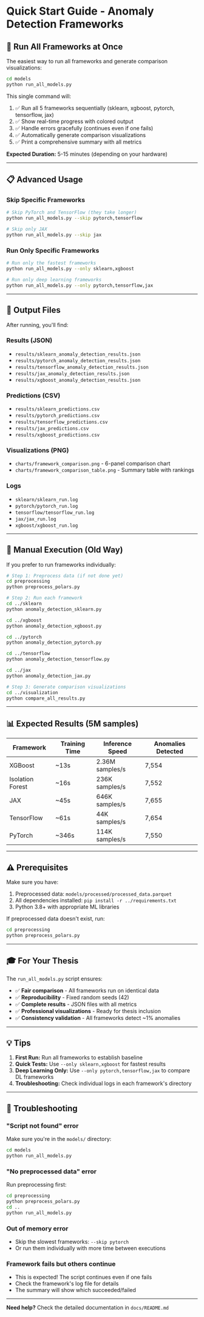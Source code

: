 # Quick Start Guide - Anomaly Detection Frameworks

## 🚀 Run All Frameworks at Once

The easiest way to run all frameworks and generate comparison visualizations:

```bash
cd models
python run_all_models.py
```

This single command will:
1. ✅ Run all 5 frameworks sequentially (sklearn, xgboost, pytorch, tensorflow, jax)
2. ✅ Show real-time progress with colored output
3. ✅ Handle errors gracefully (continues even if one fails)
4. ✅ Automatically generate comparison visualizations
5. ✅ Print a comprehensive summary with all metrics

**Expected Duration:** 5-15 minutes (depending on your hardware)

---

## 📋 Advanced Usage

### Skip Specific Frameworks
```bash
# Skip PyTorch and TensorFlow (they take longer)
python run_all_models.py --skip pytorch,tensorflow

# Skip only JAX
python run_all_models.py --skip jax
```

### Run Only Specific Frameworks
```bash
# Run only the fastest frameworks
python run_all_models.py --only sklearn,xgboost

# Run only deep learning frameworks
python run_all_models.py --only pytorch,tensorflow,jax
```

---

## 📂 Output Files

After running, you'll find:

### Results (JSON)
- `results/sklearn_anomaly_detection_results.json`
- `results/pytorch_anomaly_detection_results.json`
- `results/tensorflow_anomaly_detection_results.json`
- `results/jax_anomaly_detection_results.json`
- `results/xgboost_anomaly_detection_results.json`

### Predictions (CSV)
- `results/sklearn_predictions.csv`
- `results/pytorch_predictions.csv`
- `results/tensorflow_predictions.csv`
- `results/jax_predictions.csv`
- `results/xgboost_predictions.csv`

### Visualizations (PNG)
- `charts/framework_comparison.png` - 6-panel comparison chart
- `charts/framework_comparison_table.png` - Summary table with rankings

### Logs
- `sklearn/sklearn_run.log`
- `pytorch/pytorch_run.log`
- `tensorflow/tensorflow_run.log`
- `jax/jax_run.log`
- `xgboost/xgboost_run.log`

---

## 🔧 Manual Execution (Old Way)

If you prefer to run frameworks individually:

```bash
# Step 1: Preprocess data (if not done yet)
cd preprocessing
python preprocess_polars.py

# Step 2: Run each framework
cd ../sklearn
python anomaly_detection_sklearn.py

cd ../xgboost
python anomaly_detection_xgboost.py

cd ../pytorch
python anomaly_detection_pytorch.py

cd ../tensorflow
python anomaly_detection_tensorflow.py

cd ../jax
python anomaly_detection_jax.py

# Step 3: Generate comparison visualizations
cd ../visualization
python compare_all_results.py
```

---

## 📊 Expected Results (5M samples)

| Framework | Training Time | Inference Speed | Anomalies Detected |
|-----------|---------------|-----------------|-------------------|
| XGBoost | ~13s | 2.36M samples/s | 7,554 |
| Isolation Forest | ~16s | 236K samples/s | 7,552 |
| JAX | ~45s | 646K samples/s | 7,655 |
| TensorFlow | ~61s | 44K samples/s | 7,654 |
| PyTorch | ~346s | 114K samples/s | 7,550 |

---

## ⚠️ Prerequisites

Make sure you have:
1. Preprocessed data: `models/processed/processed_data.parquet`
2. All dependencies installed: `pip install -r ../requirements.txt`
3. Python 3.8+ with appropriate ML libraries

If preprocessed data doesn't exist, run:
```bash
cd preprocessing
python preprocess_polars.py
```

---

## 🎓 For Your Thesis

The `run_all_models.py` script ensures:
- ✅ **Fair comparison** - All frameworks run on identical data
- ✅ **Reproducibility** - Fixed random seeds (42)
- ✅ **Complete results** - JSON files with all metrics
- ✅ **Professional visualizations** - Ready for thesis inclusion
- ✅ **Consistency validation** - All frameworks detect ~1% anomalies

---

## 💡 Tips

1. **First Run:** Run all frameworks to establish baseline
2. **Quick Tests:** Use `--only sklearn,xgboost` for fastest results
3. **Deep Learning Only:** Use `--only pytorch,tensorflow,jax` to compare DL frameworks
4. **Troubleshooting:** Check individual logs in each framework's directory

---

## 🐛 Troubleshooting

### "Script not found" error
Make sure you're in the `models/` directory:
```bash
cd models
python run_all_models.py
```

### "No preprocessed data" error
Run preprocessing first:
```bash
cd preprocessing
python preprocess_polars.py
cd ..
python run_all_models.py
```

### Out of memory error
- Skip the slowest frameworks: `--skip pytorch`
- Or run them individually with more time between executions

### Framework fails but others continue
- This is expected! The script continues even if one fails
- Check the framework's log file for details
- The summary will show which succeeded/failed

---

**Need help?** Check the detailed documentation in `docs/README.md`

